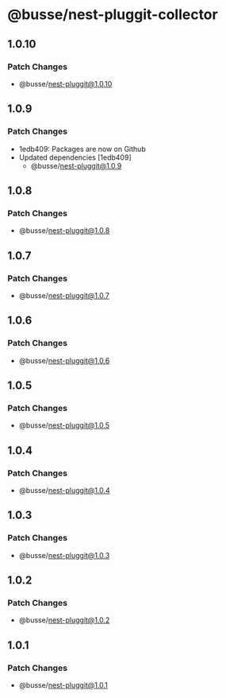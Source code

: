 # @busse/nest-pluggit-collector

## 1.0.10

### Patch Changes

- @busse/nest-pluggit@1.0.10

## 1.0.9

### Patch Changes

- 1edb409: Packages are now on Github
- Updated dependencies [1edb409]
  - @busse/nest-pluggit@1.0.9

## 1.0.8

### Patch Changes

- @busse/nest-pluggit@1.0.8

## 1.0.7

### Patch Changes

- @busse/nest-pluggit@1.0.7

## 1.0.6

### Patch Changes

- @busse/nest-pluggit@1.0.6

## 1.0.5

### Patch Changes

- @busse/nest-pluggit@1.0.5

## 1.0.4

### Patch Changes

- @busse/nest-pluggit@1.0.4

## 1.0.3

### Patch Changes

- @busse/nest-pluggit@1.0.3

## 1.0.2

### Patch Changes

- @busse/nest-pluggit@1.0.2

## 1.0.1

### Patch Changes

- @busse/nest-pluggit@1.0.1
